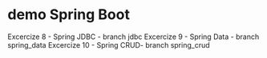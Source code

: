 # demo Spring Boot

Excercize 8 - Spring JDBC - branch jdbc
Excercize 9 - Spring Data - branch spring_data
Excercize 10 - Spring CRUD- branch spring_crud
